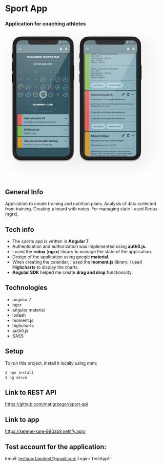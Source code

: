 # Sport App

### Application for coaching athletes

![Logo](work_1.png)

## General Info

Application to create training and nutrition plans. Analysis of data collected from training. Creating a board with notes.
For managing state I used Redux (ngrx).

## Tech info

- The sports app is written in **Angular 7**.
- Authentication and authorization was implemented using **auth0.js**.
- I used the **redux** (**ngrx**) library to manage the state of the application.
- Design of the application using google **material**.
- When creating the calendar, I used the **moment.js** library. I used **Highcharts** to display the charts.
- **Angular SDK** helped me create **drag and drop** functionality.

## Technologies

- angular 7
- ngrx
- angular material
- lodash
- moment.js
- highcharts
- auth0.js
- SASS

## Setup

To run this project, install it locally using npm:

```
$ npm install
$ ng serve
```

## Link to REST API

https://github.com/matigrzegor/sport-api

## Link to app

https://serene-kare-990ab9.netlify.app/

## Test account for the application:

Email: testsportapptest@gmail.com
Login: TestApp1!
